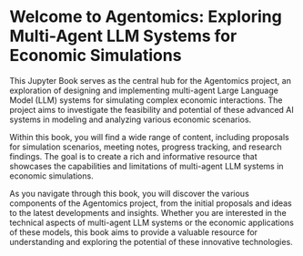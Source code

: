# Welcome to Agentomics: Exploring Multi-Agent LLM Systems for Economic Simulations

This Jupyter Book serves as the central hub for the Agentomics project, an exploration of designing and implementing multi-agent Large Language Model (LLM) systems for simulating complex economic interactions. The project aims to investigate the feasibility and potential of these advanced AI systems in modeling and analyzing various economic scenarios.

Within this book, you will find a wide range of content, including proposals for simulation scenarios, meeting notes, progress tracking, and research findings. The goal is to create a rich and informative resource that showcases the capabilities and limitations of multi-agent LLM systems in economic simulations.

As you navigate through this book, you will discover the various components of the Agentomics project, from the initial proposals and ideas to the latest developments and insights. Whether you are interested in the technical aspects of multi-agent LLM systems or the economic applications of these models, this book aims to provide a valuable resource for understanding and exploring the potential of these innovative technologies.
